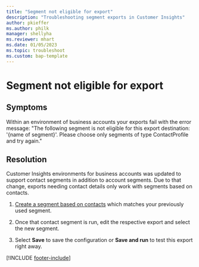 ```yaml
---
title: "Segment not eligible for export"
description: "Troubleshooting segment exports in Customer Insights"
author: pkieffer
ms.author: philk
manager: shellyha
ms.reviewer: mhart
ms.date: 01/05/2023
ms.topic: troubleshoot
ms.custom: bap-template
---
```


# Segment not eligible for export

## Symptoms

Within an environment of business accounts your exports fail with the error message:
"The following segment is not eligible for this export destination: '{name of segment}'. Please choose only segments of type ContactProfile and try again."

## Resolution

Customer Insights environments for business accounts was updated to support contact segments in addition to account segments. Due to that change, exports needing contact details only work with segments based on contacts.

1. [Create a segment based on contacts](segment-builder.md) which matches your previously used segment.

1. Once that contact segment is run, edit the respective export and select the new segment.

1. Select **Save** to save the configuration or **Save and run** to test this export right away.

[!INCLUDE [footer-include](includes/footer-banner.md)]
